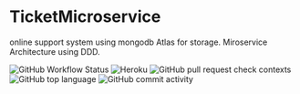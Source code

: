 # TicketMicroservice


online support system using mongodb Atlas for storage.
Miroservice Architecture using DDD.



![GitHub Workflow Status](https://img.shields.io/github/workflow/status/Stream-Desk/TicketMicroservice/.NET)  ![Heroku](https://heroku-badge.herokuapp.com/?app=streamdeskticketmicroservice)   ![GitHub pull request check contexts](https://img.shields.io/github/status/contexts/pulls/Stream-Desk/TicketMicroservice/1?style=flat-square)  ![GitHub top language](https://img.shields.io/github/languages/top/Stream-Desk/TicketMicroservice?style=flat-square)  ![GitHub commit activity](https://img.shields.io/github/commit-activity/w/Stream-Desk/TicketMicroservice?style=flat-square)



